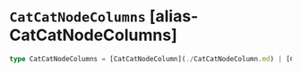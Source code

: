 # `CatCatNodeColumns` [alias-CatCatNodeColumns]
```typescript
type CatCatNodeColumns = [CatCatNodeColumn](./CatCatNodeColumn.md) | [CatCatNodeColumn](./CatCatNodeColumn.md)[];
```
